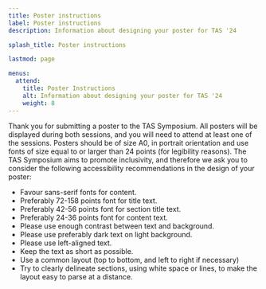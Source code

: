 ```yaml
---
title: Poster instructions
label: Poster instructions
description: Information about designing your poster for TAS '24

splash_title: Poster instructions

lastmod: page

menus:
  attend:
    title: Poster Instructions
    alt: Information about designing your poster for TAS '24
    weight: 8
---
```


Thank you for submitting a poster to the TAS Symposium. All posters will be displayed during both sessions, and you will need to attend at least one of the sessions. Posters should be of size A0, in portrait orientation and use fonts of size equal to or larger than 24 points (for legibility reasons). The TAS Symposium aims to promote inclusivity, and therefore we ask you to consider the following accessibility recommendations in the design of your poster: 

* Favour sans-serif fonts for content. 
* Preferably 72-158 points font for title text. 
* Preferably 42-56 points font for section title text. 
* Preferably 24-36 points font for content text. 
* Please use enough contrast between text and background. 
* Please use preferably dark text on light background. 
* Please use left-aligned text. 
* Keep the text as short as possible. 
* Use a common layout (top to bottom, and left to right if necessary) 
*  Try to clearly delineate sections, using white space or lines, to make the layout easy to parse at a distance. 

 

<!-- 
## Printing your poster locally 

If you find yourself unable to print the poster before attending the symposium or need to print the poster locally for practical reasons, please [read the following instructions](https://symposium.tas.ac.uk/submit/poster-printing/). Be mindful however that you will need to take back or dispose of your poster after the symposium.  

-->
